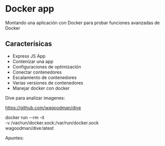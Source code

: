 # Docker app

Montando una aplicación con Docker para probar funciones avanzadas de Docker

## Caracterísicas

* Express JS App
* Contenizar una app
* Configuraciones de optimización
* Conectar contenedores
* Escalamiento de contenedores
* Varias versiones de contenedores
* Manejar docker con docker

Dive para analizar imagenes:

https://github.com/wagoodman/dive

docker run --rm -it \
    -v /var/run/docker.sock:/var/run/docker.sock \
    wagoodman/dive:latest <dive arguments...>

Apuntes:


